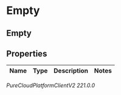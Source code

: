 # Empty

## Empty

## Properties

|Name | Type | Description | Notes|
|------------ | ------------- | ------------- | -------------|



_PureCloudPlatformClientV2 221.0.0_
